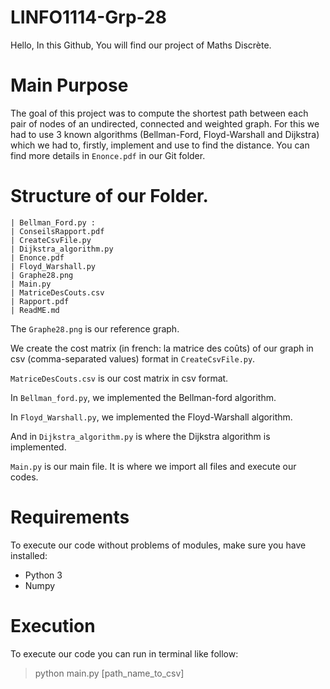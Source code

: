 # LINFO1114-Grp-28
Hello,
In this Github, You will find our project of Maths Discrète.

# Main Purpose

The goal of this project was to compute the shortest path between each pair of nodes of an undirected, connected and weighted graph.
For this we had to use 3 known algorithms (Bellman-Ford, Floyd-Warshall and Dijkstra) which we had to, firstly, implement and use to find the distance. You can find more details in `Enonce.pdf` in our Git folder.

# Structure of our Folder.

```
| Bellman_Ford.py : 
| ConseilsRapport.pdf
| CreateCsvFile.py
| Dijkstra_algorithm.py
| Enonce.pdf
| Floyd_Warshall.py
| Graphe28.png
| Main.py
| MatriceDesCouts.csv
| Rapport.pdf
| ReadME.md
```
The `Graphe28.png` is our reference graph. 

We create the cost matrix (in french: la matrice des coûts) of our graph in csv (comma-separated values) format in `CreateCsvFile.py`.

`MatriceDesCouts.csv` is our cost matrix in csv format.

In `Bellman_ford.py`, we implemented the Bellman-ford algorithm.

In `Floyd_Warshall.py`, we implemented the Floyd-Warshall algorithm.

And in `Dijkstra_algorithm.py` is where the Dijkstra algorithm is implemented.

`Main.py` is our main file. It is where we import all files and execute our codes.

# Requirements
To execute our code without problems of modules, make sure you have installed: 
* Python 3
* Numpy 

# Execution 
To execute our code you can run in terminal like follow:
> python main.py [path_name_to_csv]

